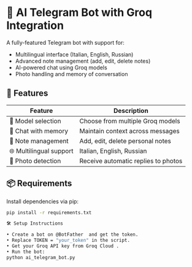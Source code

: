# 🤖 AI Telegram Bot with Groq Integration

A fully-featured Telegram bot with support for:
- Multilingual interface (Italian, English, Russian)
- Advanced note management (add, edit, delete notes)
- AI-powered chat using Groq models
- Photo handling and memory of conversation

## 🚀 Features

| Feature | Description |
|--------|-------------|
| 🔧 Model selection | Choose from multiple Groq models |
| 💬 Chat with memory | Maintain context across messages |
| 📝 Note management | Add, edit, delete personal notes |
| 🌐 Multilingual support | Italian, English, Russian |
| 📸 Photo detection | Receive automatic replies to photos |

## 📦 Requirements

Install dependencies via pip:
```bash
pip install -r requirements.txt

🛠️ Setup Instructions 

• Create a bot on @BotFather  and get the token.
• Replace TOKEN = "your_token" in the script.
• Get your Groq API key from Groq Cloud .
• Run the bot:
python ai_telegram_bot.py
